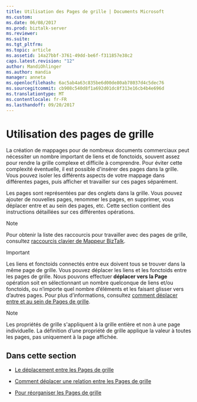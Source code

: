 ```yaml
---
title: Utilisation des Pages de grille | Documents Microsoft
ms.custom: 
ms.date: 06/08/2017
ms.prod: biztalk-server
ms.reviewer: 
ms.suite: 
ms.tgt_pltfrm: 
ms.topic: article
ms.assetid: 14a27bbf-3761-49dd-be6f-f311857e38c2
caps.latest.revision: "12"
author: MandiOhlinger
ms.author: mandia
manager: anneta
ms.openlocfilehash: 6ac5ab4a63c835be6d00de80ab78037d4c5dec76
ms.sourcegitcommit: cb908c540d8f1a692d01dc8f313e16cb4b4e696d
ms.translationtype: MT
ms.contentlocale: fr-FR
ms.lasthandoff: 09/20/2017
---
```

# <a name="working-with-grid-pages"></a>Utilisation des pages de grille
La création de mappages pour de nombreux documents commerciaux peut nécessiter un nombre important de liens et de fonctoids, souvent assez pour rendre la grille complexe et difficile à comprendre. Pour éviter cette complexité éventuelle, il est possible d'insérer des pages dans la grille. Vous pouvez isoler les différents aspects de votre mappage dans différentes pages, puis afficher et travailler sur ces pages séparément.  
  
 Les pages sont représentées par des onglets dans la grille. Vous pouvez ajouter de nouvelles pages, renommer les pages, en supprimer, vous déplacer entre et au sein des pages, etc. Cette section contient des instructions détaillées sur ces différentes opérations.  
  
> [!NOTE]
>  Pour obtenir la liste des raccourcis pour travailler avec des pages de grille, consultez [raccourcis clavier de Mappeur BizTalk](../core/biztalk-mapper-keyboard-shortcuts.md).  
  
> [!IMPORTANT]
>  Les liens et fonctoids connectés entre eux doivent tous se trouver dans la même page de grille. Vous pouvez déplacer les liens et les fonctoids entre les pages de grille.  Nous pouvons effectuer **déplacer vers la Page** opération soit en sélectionnant un nombre quelconque de liens et/ou fonctoids, ou n’importe quel nombre d’éléments et les faisant glisser vers d’autres pages. Pour plus d’informations, consultez [comment déplacer entre et au sein de Pages de grille](../core/how-to-move-between-and-within-grid-pages.md).  
  
> [!NOTE]
>  Les propriétés de grille s'appliquent à la grille entière et non à une page individuelle. La définition d’une propriété de grille applique la valeur à toutes les pages, pas uniquement à la page affichée.  
  
## <a name="in-this-section"></a>Dans cette section  
  
-   [Le déplacement entre les Pages de grille](../core/how-to-move-between-and-within-grid-pages.md)  
  
-   [Comment déplacer une relation entre les Pages de grille](../core/how-to-move-a-relationship-between-grid-pages.md)  
  
-   [Pour réorganiser les Pages de grille](../core/how-to-reorder-grid-pages.md)